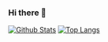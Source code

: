 ### Hi there 👋

<!--
**micooz/micooz** is a ✨ _special_ ✨ repository because its `README.md` (this file) appears on your GitHub profile.

Here are some ideas to get you started:

- 🔭 I’m currently working on ...
- 🌱 I’m currently learning ...
- 👯 I’m looking to collaborate on ...
- 🤔 I’m looking for help with ...
- 💬 Ask me about ...
- 📫 How to reach me: ...
- 😄 Pronouns: ...
- ⚡ Fun fact: ...
-->

[![Github Stats](https://github-readme-stats.vercel.app/api?username=hstarorg&theme=dracula&show_icons=true)](https://github.com/hstarorg/)
[![Top Langs](https://github-readme-stats.vercel.app/api/top-langs/?username=hstarorg&layout=compact&theme=dracula)](https://github.com/hstarorg/github-readme-stats)
